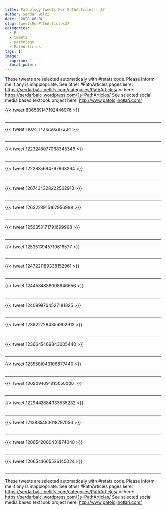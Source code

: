 ```yaml
---
title: Pathology Tweets For PathArticles - 37
author: Serdar Balci
date: '2020-06-04'
slug: tweetsForPathArticles37
categories:
  - R
  - tweets
  - pathology
  - PathArticles
tags: []
image:
  caption: ''
  focal_point: ''
---
```



These tweets are selected automatically with #rstats code. Please inform me if any is inappropriate.
See other #PathArticles pages here: https://serdarbalci.netlify.com/categories/PathArticles/  or here: https://serdarbalci.wordpress.com/?s=PathArticles/ 
See selected social media based textbook project here: http://www.patolojinotlari.com/

{{< tweet 806589147192446976 >}}
<br>
<br>
<hr>
{{< tweet 1107411731960287234 >}}
<br>
<br>
<hr>
{{< tweet 1223248077068345346 >}}
<br>
<br>
<hr>
{{< tweet 1222885694797963264 >}}
<br>
<br>
<hr>
{{< tweet 1267434328222502913 >}}
<br>
<br>
<hr>
{{< tweet 1263228915167956998 >}}
<br>
<br>
<hr>
{{< tweet 1256353171791699968 >}}
<br>
<br>
<hr>
{{< tweet 1253513945710616577 >}}
<br>
<br>
<hr>
{{< tweet 1247221189338152961 >}}
<br>
<br>
<hr>
{{< tweet 1244534888008646656 >}}
<br>
<br>
<hr>
{{< tweet 1240998764527181825 >}}
<br>
<br>
<hr>
{{< tweet 1239222284356902912 >}}
<br>
<br>
<hr>
{{< tweet 1236645469843005440 >}}
<br>
<br>
<hr>
{{< tweet 1235581043106877440 >}}
<br>
<br>
<hr>
{{< tweet 1062094691913658368 >}}
<br>
<br>
<hr>
{{< tweet 1229442884333535232 >}}
<br>
<br>
<hr>
{{< tweet 1213885483018797056 >}}
<br>
<br>
<hr>
{{< tweet 1206542000431874048 >}}
<br>
<br>
<hr>
{{< tweet 1206544665526145024 >}}
<br>
<br>
<hr>


These tweets are selected automatically with #rstats code. Please inform me if any is inappropriate.
See other #PathArticles pages here: https://serdarbalci.netlify.com/categories/PathArticles/  or here: https://serdarbalci.wordpress.com/?s=PathArticles/ 
See selected social media based textbook project here: http://www.patolojinotlari.com/
